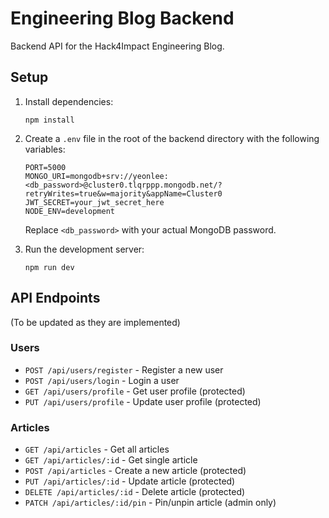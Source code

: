 # Engineering Blog Backend

Backend API for the Hack4Impact Engineering Blog.

## Setup

1. Install dependencies:
   ```
   npm install
   ```

2. Create a `.env` file in the root of the backend directory with the following variables:
   ```
   PORT=5000
   MONGO_URI=mongodb+srv://yeonlee:<db_password>@cluster0.tlqrppp.mongodb.net/?retryWrites=true&w=majority&appName=Cluster0
   JWT_SECRET=your_jwt_secret_here
   NODE_ENV=development
   ```
   Replace `<db_password>` with your actual MongoDB password.

3. Run the development server:
   ```
   npm run dev
   ```

## API Endpoints

(To be updated as they are implemented)

### Users
- `POST /api/users/register` - Register a new user
- `POST /api/users/login` - Login a user
- `GET /api/users/profile` - Get user profile (protected)
- `PUT /api/users/profile` - Update user profile (protected)

### Articles
- `GET /api/articles` - Get all articles
- `GET /api/articles/:id` - Get single article
- `POST /api/articles` - Create a new article (protected)
- `PUT /api/articles/:id` - Update article (protected)
- `DELETE /api/articles/:id` - Delete article (protected)
- `PATCH /api/articles/:id/pin` - Pin/unpin article (admin only) 
